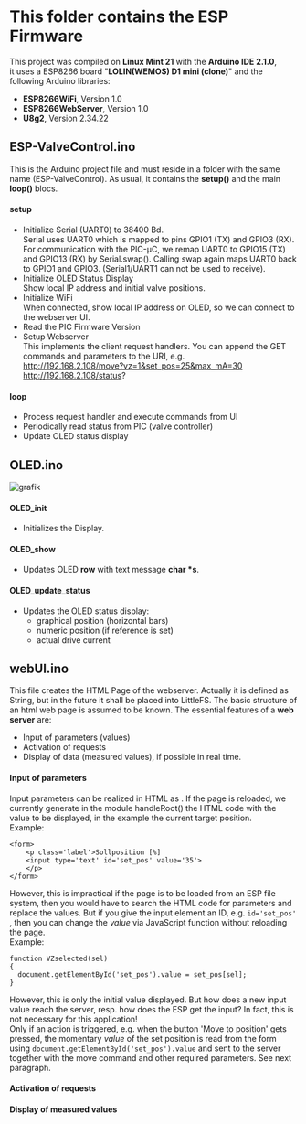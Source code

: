 # This folder contains the ESP Firmware
This project was compiled on **Linux Mint 21** with the **Arduino IDE 2.1.0**, <br>
it uses a ESP8266 board "**LOLIN(WEMOS) D1  mini (clone)**" and
the following Arduino libraries:

- **ESP8266WiFi**, Version 1.0
- **ESP8266WebServer**, Version 1.0
- **U8g2**, Version 2.34.22

## ESP-ValveControl.ino
This is the Arduino project file and must reside in a folder with the same name (ESP-ValveControl).
As usual, it contains the **setup()** and the main **loop()** blocs.

#### setup
- Initialize Serial (UART0) to 38400 Bd. <br>
  Serial uses UART0 which is mapped to pins GPIO1 (TX) and GPIO3 (RX).  <br>
  For communication with the PIC-µC, we remap UART0 to GPIO15 (TX) and GPIO13 (RX) by Serial.swap(). 
  Calling swap again maps UART0 back to GPIO1 and GPIO3. (Serial1/UART1 can not be used to receive).
- Initialize OLED Status Display <br>
  Show local IP address and initial valve positions.
- Initialize WiFi <br>
  When connected, show local IP address on OLED, so we can connect to the webserver UI.
- Read the PIC Firmware Version
- Setup Webserver <br>
  This implements the client request handlers. You can append the GET commands and parameters to the URI, e.g. <br>
  http://192.168.2.108/move?vz=1&set_pos=25&max_mA=30 <br>
  http://192.168.2.108/status?

#### loop
- Process request handler and execute commands from UI
- Periodically read status from PIC (valve controller)
- Update OLED status display

## OLED.ino

![grafik](https://github.com/deklaus/OpenValveControl/assets/134941062/381b864e-4c95-4f8c-b542-b32fa9c08f5e)

#### OLED_init
- Initializes the Display.

#### OLED_show
- Updates OLED **row** with text message **char \*s**.

#### OLED_update_status
- Updates the OLED status display:
  - graphical position (horizontal bars)
  - numeric position (if reference is set)
  - actual drive current 

## webUI.ino
This file creates the HTML Page of the webserver. Actually it is defined as String, but in the future it shall 
be placed into LittleFS. The basic structure of an html web page is assumed to be known. 
The essential features of a **web server** are:
- Input of parameters (values)
- Activation of requests
- Display of data (measured values), if possible in real time.

#### Input of parameters
Input parameters can be realized in HTML as <forms>.
If the page is reloaded, we currently generate in the module handleRoot() the HTML code 
with the value to be displayed, in the example the current target position. <br>
Example:
``` 
<form> 
	<p class='label'>Sollposition [%] 
	<input type='text' id='set_pos' value='35'>
	</p>
</form>
```
However, this is impractical if the page is to be loaded from an ESP file system, 
then you would have to search the HTML code for parameters and replace the values.
But if you give the input element an ID, e.g. ```id='set_pos' ```, then you can change 
the *value* via JavaScript function without reloading the page. <br>
Example:

```
function VZselected(sel) 
{
  document.getElementById('set_pos').value = set_pos[sel];
}
```
However, this is only the initial value displayed. But how does a new input value reach the server,
resp. how does the ESP get the input? In fact, this is not necessary for this application! <br>
Only if an action is triggered, e.g. when the button 'Move to position' gets pressed, the momentary *value* of the 
set position is read from the form using ``` document.getElementById('set_pos').value ``` and sent to the 
server together with the move command and other required parameters. See next paragraph.

#### Activation of requests


#### Display of measured values





